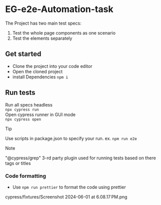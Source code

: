 # EG-e2e-Automation-task

The Project has two main test specs:

1. Test the whole page components as one scenario
2. Test the elements separately

## Get started

-   Clone the project into your code editor
-   Open the cloned project
-   install Dependencies
    `npm i`

## Run tests

Run all specs headless  
`npx cypress run`  
Open cypress runner in GUI mode  
`npx cypress open`

> [!TIP]
> Use scripts in package.json to specify your run.
> ex. `npm run e2e`

> [!NOTE]
> "@cypress/grep" 3-rd party plugin used for running tests based on there tags or titles


### Code formatting 
- Use `npm run prettier` to format the code using prettier

cypress/fixtures/Screenshot 2024-06-01 at 6.08.17 PM.png
